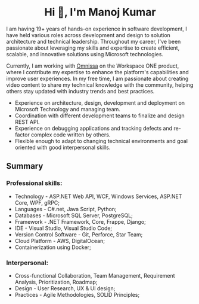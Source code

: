 <h1 align="center">Hi 👋, I'm Manoj Kumar</h1>

I am having 19+ years of hands-on experience in software development, I have held various roles across development and design to solution architecture and technical leadership. Throughout my career, I've been passionate about leveraging my skills and expertise to create efficient, scalable, and innovative solutions using  Microsoft technologies.

Currently, I am working with [Omnissa](https://www.omnissa.com/) on the Workspace ONE product, where I contribute my expertise to enhance the platform's capabilities and improve user experiences. In my free time, I am passionate about creating video content to share my technical knowledge with the community, helping others stay updated with industry trends and best practices.

* Experience on architecture, design, development and deployment on Microsoft Technology and managing team.
* Coordination with different development teams to finalize and design REST API.
* Experience on debugging applications and tracking defects and re-factor complex code written by others.
* Flexible enough to adapt to changing technical environments and goal oriented with good interpersonal skills.
  
## Summary
### Professional skills: 
- Technology - ASP.NET Web API, WCF, Windows Services, ASP.NET Core, WPF, gRPC;
- Languages - C#.net, Java Script, Python;
- Databases - Microsoft SQL Server, PostgreSQL;
- Framework - .NET Framework, Core, Frappe, Django;
- IDE - Visual Studio, Visual Studio Code;
- Version Control Software - Git, Perforce, Star Team;
- Cloud Platform - AWS, DigitalOcean;
- Containerization using Docker;
### Interpersonal: 
- Cross-functional Collaboration, Team Management, Requirement Analysis, Prioritization, Roadmap;
- Design - User Research, UX & UI design;
- Practices - Agile Methodologies, SOLID Principles;
